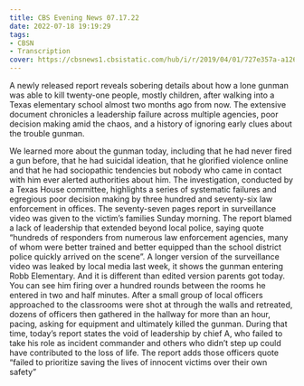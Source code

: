 ```yaml
---
title: CBS Evening News 07.17.22
date: 2022-07-18 19:19:29
tags:
- CBSN
- Transcription
cover: https://cbsnews1.cbsistatic.com/hub/i/r/2019/04/01/727e357a-a126-4138-a2c5-4d3222669d57/thumbnail/640x360/3ff2761028dc5c65cc4f07acd54bcd5c/cbsn2-logo-1920x1080.jpg
---
```

A newly released report reveals sobering details about how a lone gunman was able to kill twenty-one people, mostly children, after walking into a Texas elementary school almost two months ago from now. The extensive document chronicles a leadership failure across multiple agencies, poor decision making amid the chaos, and a history of ignoring early clues about the trouble gunman.

We learned more about the gunman today, including that he had never fired a gun before, that he had suicidal ideation, that he glorified violence online and that he had sociopathic tendencies but nobody who came in contact with him ever alerted authorities about him. The investigation, conducted by a Texas House committee, highlights a series of systematic failures and egregious poor decision making by three hundred and seventy-six law enforcement in offices. The seventy-seven pages report in surveillance video was given to the victim’s families Sunday morning. The report blamed a lack of leadership that extended beyond local police, saying quote “hundreds of responders from numerous law enforcement agencies, many of whom were better trained and better equipped than the school district police quickly arrived on the scene”. A longer version of the surveillance video was leaked by local media last week, it shows the gunman entering Robb Elementary. And it is different than edited version parents got today. You can see him firing over a hundred rounds between the rooms he entered in two and half minutes. After a small group of local officers approached to the classrooms were shot at through the walls and retreated, dozens of officers then gathered in the hallway for more than an hour, pacing, asking for equipment and ultimately killed the gunman. During that time, today’s report states the void of leadership by chief A, who failed to take his role as incident commander and others who didn’t step up could have contributed to the loss of life. The report adds those officers quote “failed to prioritize saving the lives of innocent victims over their own safety”
